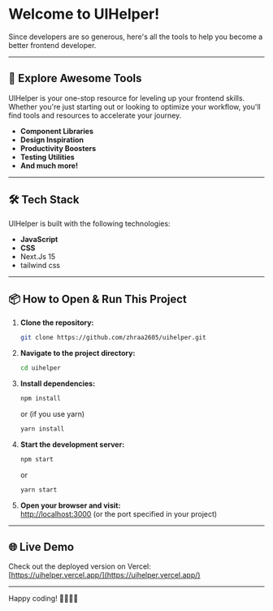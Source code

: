 # Welcome to UIHelper!

Since developers are so generous, here's all the tools to help you become a better frontend developer.

---

## 🚀 Explore Awesome Tools

UIHelper is your one-stop resource for leveling up your frontend skills. Whether you're just starting out or looking to optimize your workflow, you'll find tools and resources to accelerate your journey.

- **Component Libraries**
- **Design Inspiration**
- **Productivity Boosters**
- **Testing Utilities**
- **And much more!**

---

## 🛠️ Tech Stack

UIHelper is built with the following technologies:

- **JavaScript**
- **CSS**
- Next.Js 15
- tailwind css


---

## 📦 How to Open & Run This Project

1. **Clone the repository:**
   ```bash
   git clone https://github.com/zhraa2605/uihelper.git
   ```
2. **Navigate to the project directory:**
   ```bash
   cd uihelper
   ```
3. **Install dependencies:**
   ```bash
   npm install
   ```
   or (if you use yarn)
   ```bash
   yarn install
   ```
4. **Start the development server:**
   ```bash
   npm start
   ```
   or
   ```bash
   yarn start
   ```

5. **Open your browser and visit:**  
   [http://localhost:3000](http://localhost:3000) (or the port specified in your project)

---

## 🌐 Live Demo

Check out the deployed version on Vercel:  
[https://uihelper.vercel.app/](https://uihelper.vercel.app/)

---

Happy coding! 👩‍💻👨‍💻
